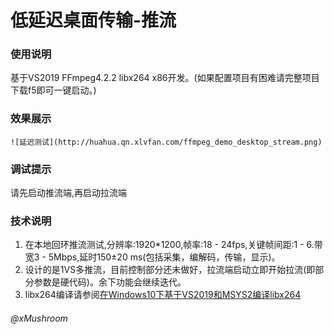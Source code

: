 # 低延迟桌面传输-推流

### 使用说明
   基于VS2019 FFmpeg4.2.2 libx264 x86开发。(如果配置项目有困难请完整项目下载f5即可一键启动。)

### 效果展示
    ![延迟测试](http://huahua.qn.xlvfan.com/ffmpeg_demo_desktop_stream.png)

### 调试提示
   请先启动推流端,再启动拉流端

### 技术说明
1.  在本地回环推流测试,分辨率:1920*1200,帧率:18 - 24fps,关键帧间距:1 - 6.带宽3 - 5Mbps,延时150±20 ms(包括采集，编解码，传输，显示)。
2.  设计的是1VS多推流，目前控制部分还未做好，拉流端启动立即开始拉流(即部分参数是硬代码)。余下功能会继续迭代。
3.  libx264编译请参阅[在Windows10下基于VS2019和MSYS2编译libx264](https://github.com/Mushroom0709/ffmpeg_demo/blob/master/third_party_library/WIN%E7%BC%96%E8%AF%91libx264.md)

###### @xMushroom